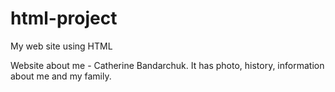# html-project
My web site using HTML

Website about me - Catherine Bandarchuk.
It has photo, history, information about me and my family. 

